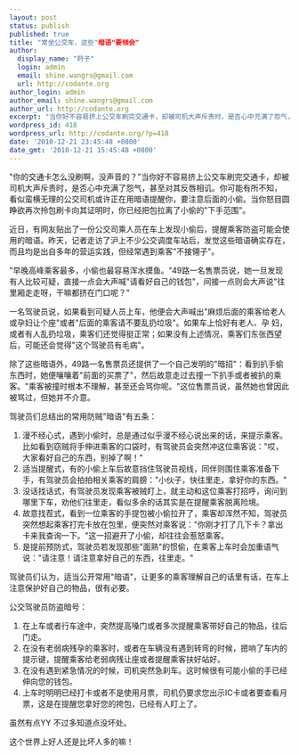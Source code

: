```yaml
---
layout: post
status: publish
published: true
title: "常坐公交车，这些"暗语"要领会"
author:
  display_name: "莳子"
  login: admin
  email: shine.wangrs@gmail.com
  url: http://codante.org
author_login: admin
author_email: shine.wangrs@gmail.com
author_url: http://codante.org
excerpt: "当你好不容易挤上公交车刷完交通卡，却被司机大声斥责时，是否心中充满了怨气，甚至对其反唇相讥。你可能有所不知，看似蛮横无理的公交司机或许正在用暗语提醒你，要注意后面的小偷。当你怒目圆睁欲再次拎包刷卡向其证明时，你已经把包拉离了小偷的"下手范围"。"
wordpress_id: 418
wordpress_url: http://codante.org/?p=418
date: '2010-12-21 23:45:48 +0800'
date_gmt: '2010-12-21 15:45:48 +0800'
---
```



"你的交通卡怎么没刷啊，没声音的？"当你好不容易挤上公交车刷完交通卡，却被司机大声斥责时，是否心中充满了怨气，甚至对其反唇相讥。你可能有所不知， 看似蛮横无理的公交司机或许正在用暗语提醒你，要注意后面的小偷。当你怒目圆睁欲再次拎包刷卡向其证明时，你已经把包拉离了小偷的"下手范围"。

近日，有网友贴出了一份公交司乘人员在车上发现小偷后，提醒乘客防盗可能会使用的暗语。昨天，记者走访了沪上不少公交调度车站后，发觉这些暗语确实存在，而且均是出自多年的营运实践，但经常遇到乘客"不接翎子"。

"早晚高峰乘客最多，小偷也最容易浑水摸鱼。"49路一名售票员说，她一旦发现有人比较可疑，直接一点会大声喊"请看好自己的钱包"，间接一点则会大声说"往里厢走走呀，干嘛都挤在门口呢？"

一名驾驶员说，如果看到可疑人员上车，他便会大声喊出"麻烦后面的乘客给老人或孕妇让个座"或者"后面的乘客请不要乱扔垃圾"。如果车上恰好有老人、孕 妇，或者有人乱扔垃圾，乘客们还觉得挺正常；如果没有上述情况，乘客们东张西望后，可能还会觉得"这个驾驶员有毛病"。

除了这些暗语外，49路一名售票员还提供了一个自己发明的"暗招"：看到扒手偷东西时，她便嚷嚷着"前面的买票了"，然后故意走过去撞一下扒手或者被扒的乘客。"乘客被撞时根本不理解，甚至还会骂你呢。"这位售票员说，虽然她也曾因此被骂过，但她并不介意。

驾驶员们总结出的常用防贼"暗语"有五条：
1. 漫不经心式，遇到小偷时，总是通过似乎漫不经心说出来的话，来提示乘客。比如看到窃贼将手伸进乘客的口袋时，有驾驶员会突然冲这位乘客说："哎，大家看好自己的东西，别掉了啊！"
2. 适当提醒式，有的小偷上车后故意挡住驾驶员视线，同伴则围住乘客准备下手，有驾驶员会拍拍相关乘客的肩膀："小伙子，快往里走，拿好你的东西。"
3. 没话找话式，有驾驶员发现乘客被贼盯上，就主动和这位乘客打招呼，询问到哪里下车，劝他们往里走，看似多余的话其实是在提醒乘客脱离险境。
4. 故意找茬式，看到一位乘客的手提包被小偷拉开了，乘客却浑然不知，驾驶员突然想起乘客打完卡放在包里，便突然对乘客说："你刚才打了几下卡？拿出卡来我查询一下。"这一招避开了小偷，却往往会惹怒乘客。
5. 是提前预防式，驾驶员若发现那些"面熟"的惯偷，在乘客上车时会加重语气说："请注意！请注意拿好自己的东西，往里走。"

驾驶员们认为，适当公开常用"暗语"，让更多的乘客理解自己的话里有话，在车上注意保护好自己的物品，很有必要。  

公交驾驶员防盗暗号：
1. 在上车或者行车途中，突然提高嗓门或者多次提醒乘客带好自己的物品，往后门走。
2. 在没有老弱病残孕的乘客时，或者在车辆没有遇到转弯的时候，摁响了车内的提示键，提醒乘客给老弱病残让座或者提醒乘客扶好站好。
3. 在没有遇到紧急情况的时候，司机突然急刹车。这时候很有可能小偷的手已经伸向您的钱包。
4. 上车时明明已经打卡或者不是使用月票，司机仍要求您出示IC卡或者要查看月票，这是在提醒您拿好您的挎包，已经有人盯上了。

虽然有点YY 不过多知道点没坏处。

这个世界上好人还是比坏人多的嘛！